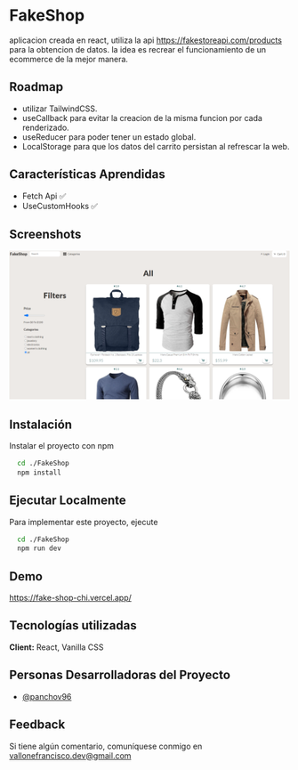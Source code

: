 # FakeShop

aplicacion creada en react, utiliza la api https://fakestoreapi.com/products para la obtencion de datos.
la idea es recrear el funcionamiento de un ecommerce de la mejor manera.

## Roadmap

- utilizar TailwindCSS.
- useCallback para evitar la creacion de la misma funcion por cada renderizado.
- useReducer para poder tener un estado global.
- LocalStorage para que los datos del carrito persistan al refrescar la web.

## Características Aprendidas

- Fetch Api ✅
- UseCustomHooks ✅

## Screenshots

![App Screenshot](https://github.com/PANCHOv96/FakeShop/blob/main/src/assets/FakeShop.png)

## Instalación

Instalar el proyecto con npm

```bash
  cd ./FakeShop
  npm install 
```

## Ejecutar Localmente

Para implementar este proyecto, ejecute

```bash
  cd ./FakeShop
  npm run dev
```

## Demo

https://fake-shop-chi.vercel.app/


## Tecnologías utilizadas

**Client:** React, Vanilla CSS

## Personas Desarrolladoras del Proyecto

- [@panchov96](https://github.com/PANCHOv96)

## Feedback

Si tiene algún comentario, comuníquese conmigo en vallonefrancisco.dev@gmail.com

